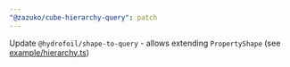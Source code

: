 ```yaml
---
"@zazuko/cube-hierarchy-query": patch
---
```


Update `@hydrofoil/shape-to-query` - allows extending `PropertyShape` (see [example/hierarchy.ts](example/hierarchy.ts))
